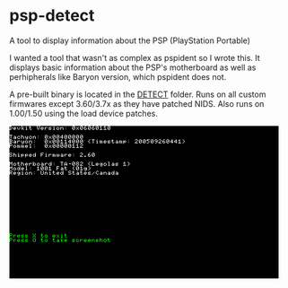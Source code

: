 # psp-detect
A tool to display information about the PSP (PlayStation Portable)

I wanted a tool that wasn't as complex as pspident so I wrote this. It displays basic information about the PSP's motherboard as well as perhipherals like Baryon version, which pspident does not.

A pre-built binary is located in the [DETECT](DETECT) folder. Runs on all custom firmwares except 3.60/3.7x as they have patched NIDS. Also runs on 1.00/1.50 using the load device patches.

![sample](sample.png)
